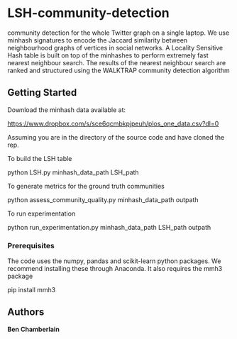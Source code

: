 # LSH-community-detection

community detection for the whole Twitter graph on a single laptop. We use minhash signatures to encode the Jaccard similarity between neighbourhood graphs of vertices in social networks. A Locality Sensitive Hash table is built on top of the minhashes to perform extremely fast nearest neighbour search. The results of the nearest neighbour search are ranked and structured using the WALKTRAP community detection algorithm

## Getting Started

Download the minhash data available at:

https://www.dropbox.com/s/sce6qcmbkpjpeuh/plos_one_data.csv?dl=0

Assuming you are in the directory of the source code and have cloned the rep.

To build the LSH table

python LSH.py minhash_data_path LSH_path

To generate metrics for the ground truth communities

python assess_community_quality.py minhash_data_path outpath

To run experimentation

python run_experimentation.py minhash_data_path LSH_path outpath

### Prerequisites

The code uses the numpy, pandas and scikit-learn python packages. We recommend installing these through Anaconda. It also requires the mmh3 package

pip install mmh3

## Authors

**Ben Chamberlain**
